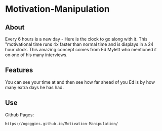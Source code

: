 # Motivation-Manipulation
## About

Every 6 hours is a new day - Here is the clock to go along with it.
This "motivational time runs 4x faster than normal time and is displays in a 24 hour clock. 
This amazing concept comes from Ed Mylett who mentioned it on one of his many interviews.

## Features
You can see your time at and then see how far ahead of you Ed is by how many extra days he has had.

## Use
Github Pages:
  ```bash
  https://ogoggins.github.io/Motivation-Manipulation/
  ```
